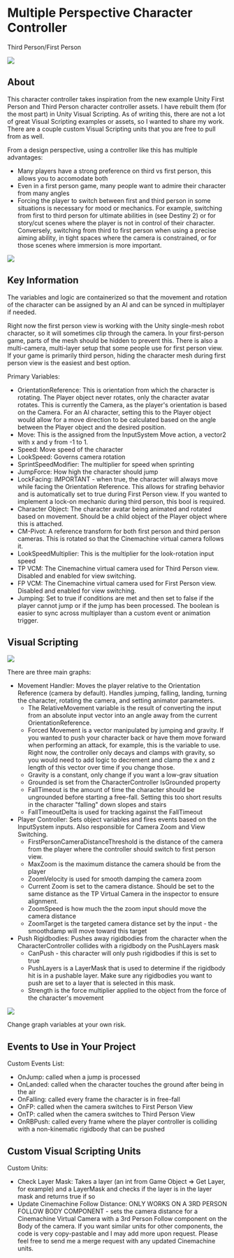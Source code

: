 # Multiple Perspective Character Controller #
Third Person/First Person

![](MVCCPreview.gif)

## About ##
This character controller takes inspiration from the new example Unity First Person and Third Person character controller assets. I have rebuilt them (for the most part) in Unity Visual Scripting. As of writing this, there are not a lot of great Visual Scripting examples or assets, so I wanted to share my work. There are a couple custom Visual Scripting units that you are free to pull from as well.

From a design perspective, using a controller like this has multiple advantages:
- Many players have a strong preference on third vs first person, this allows you to accomodate both
- Even in a first person game, many people want to admire their character from many angles
- Forcing the player to switch between first and third person in some situations is necessary for mood or mechanics. For example, switching from first to third person for ultimate abilities in (see Destiny 2) or for story/cut scenes where the player is not in control of their character. Conversely, switching from third to first person when using a precise aiming ability, in tight spaces where the camera is constrained, or for those scenes where immersion is more important.

![](MVCC-FP.gif)

## Key Information ##
The variables and logic are containerized so that the movement and rotation of the character can be assigned by an AI and can be synced in multiplayer if needed.

Right now the first person view is working with the Unity single-mesh robot character, so it will sometimes clip through the camera. In your first-person game, parts of the mesh should be hidden to prevent this. There is also a multi-camera, multi-layer setup that some people use for first person view. If your game is primarily third person, hiding the character mesh during first person view is the easiest and best option.

Primary Variables:
- OrientationReference: This is orientation from which the character is rotating. The Player object never rotates, only the character avatar rotates. This is currently the Camera, as the player's orientation is based on the Camera. For an AI character, setting this to the Player object would allow for a move direction to be calculated based on the angle between the Player object and the desired position.
- Move: This is the assigned from the InputSystem Move action, a vector2 with x and y from -1 to 1.
- Speed: Move speed of the character
- LookSpeed: Governs camera rotation
- SprintSpeedModifier: The multiplier for speed when sprinting
- JumpForce: How high the character should jump
- LockFacing: IMPORTANT - when true, the character will always move while facing the Orientation Reference. This allows for strafing behavior and is automatically set to true during First Person view. If you wanted to implement a lock-on mechanic during third person, this bool is required.
- Character Object: The character avatar being animated and rotated based on movement. Should be a child object of the Player object where this is attached.
- CM-Pivot: A reference transform for both first person and third person cameras. This is rotated so that the Cinemachine virtual camera follows it.
- LookSpeedMultiplier: This is the multiplier for the look-rotation input speed
- TP VCM: The Cinemachine virtual camera used for Third Person view. Disabled and enabled for view switching.
- FP VCM: The Cinemachine virtual camera used for First Person view. Disabled and enabled for view switching.
- Jumping: Set to true if conditions are met and then set to false if the player cannot jump or if the jump has been processed. The boolean is easier to sync across multiplayer than a custom event or animation trigger.

## Visual Scripting ##
![](graph.png)

There are three main graphs:
- Movement Handler: Moves the player relative to the Orientation Reference (camera by default). Handles jumping, falling, landing, turning the character, rotating the camera, and setting animator parameters.
  - The RelativeMovement variable is the result of converting the input from an absolute input vector into an angle away from the current OrientationReference. 
  - Forced Movement is a vector manipulated by jumping and gravity. If you wanted to push your character back or have them move forward when performing an attack, for example, this is the variable to use. Right now, the controller only decays and clamps with gravity, so you would need to add logic to decrement and clamp the x and z length of this vector over time if you change those.
  - Gravity is a constant, only change if you want a low-grav situation
  - Grounded is set from the CharacterController IsGrounded property
  - FallTimeout is the amount of time the character should be ungrounded before starting a free-fall. Setting this too short results in the character "falling" down slopes and stairs
  - FallTimeoutDelta is used for tracking against the FallTimeout
- Player Controller: Sets object variables and fires events based on the InputSystem inputs. Also responsible for Camera Zoom and View Switching.
  - FirstPersonCameraDistanceThreshold is the distance of the camera from the player where the controller should switch to first person view.
  - MaxZoom is the maximum distance the camera should be from the player
  - ZoomVelocity is used for smooth damping the camera zoom
  - Current Zoom is set to the camera distance. Should be set to the same distance as the TP Virtual Camera in the inspector to ensure alignment.
  - ZoomSpeed is how much the the zoom input should move the camera distance
  - ZoomTarget is the targeted camera distance set by the input - the smoothdamp will move toward this target
- Push Rigidbodies: Pushes away rigidbodies from the character when the CharacterController collides with a rigidbody on the PushLayers mask
  - CanPush - this character will only push rigidbodies if this is set to true
  - PushLayers is a LayerMask that is used to determine if the rigidbody hit is in a pushable layer. Make sure any rigidbodies you want to push are set to a layer that is selected in this mask.
  - Strength is the force multiplier applied to the object from the force of the character's movement

![](MVCC-RB.gif)

Change graph variables at your own risk.

## Events to Use in Your Project ##

Custom Events List:
- OnJump: called when a jump is processed
- OnLanded: called when the character touches the ground after being in the air
- OnFalling: called every frame the character is in free-fall
- OnFP: called when the camera switches to First Person View
- OnTP: called when the camera switches to Third Person View
- OnRBPush: called every frame where the player controller is colliding with a non-kinematic rigidbody that can be pushed


## Custom Visual Scripting Units ##

Custom Units:
- Check Layer Mask: Takes a layer (an int from Game Object => Get Layer, for example) and a LayerMask and checks if the layer is in the layer mask and returns true if so
- Update Cinemachine Follow Distance: ONLY WORKS ON A 3RD PERSON FOLLOW BODY COMPONENT - sets the camera distance for a Cinemachine Virtual Camera with a 3rd Person Follow component on the Body of the camera. If you want similar units for other components, the code is very copy-pastable and I may add more upon request. Please feel free to send me a merge request with any updated Cinemachine units.

